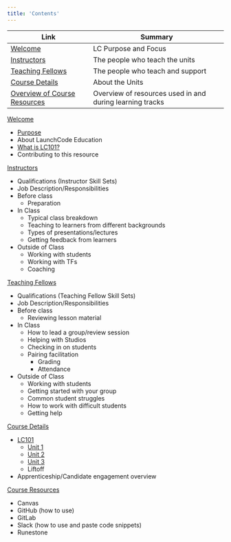 ```yaml
---
title: 'Contents'
---
```


Link | Summary
|------------|-------------|
[Welcome](../course-staff-guide/welcome/) | LC Purpose and Focus
[Instructors](../course-staff-guide/instructors)  | The people who teach the units
[Teaching Fellows](../course-staff-guide/teaching-fellows) | The people who teach and support
[Course Details](../course-staff-guide/courses/) | About the Units
[Overview of Course Resources](../course-staff-guide/resources) | Overview of resources used in and during learning tracks

[Welcome](../course-staff-guide/welcome/)
- [Purpose](../course-staff-guide/welcome/purpose)
- About LaunchCode Education
- [What is LC101?](..course-staff-guide/courses/lc101)
- Contributing to this resource

[Instructors](../course-staff-guide/instructors)
- Qualifications (Instructor Skill Sets)
- Job Description/Responsibilities
- Before class
    - Preparation
- In Class
    - Typical class breakdown
    - Teaching to learners from different backgrounds
    - Types of presentations/lectures
    - Getting feedback from learners
- Outside of Class
    - Working with students
    - Working with TFs
    - Coaching

[Teaching Fellows](../course-staff-guide/teaching-fellows)
- Qualifications (Teaching Fellow Skill Sets)
- Job Description/Responsibilities 
- Before class
    - Reviewing lesson material
- In Class
    - How to lead a group/review session
    - Helping with Studios
    - Checking in on students
    - Pairing facilitation
        - Grading
        - Attendance
- Outside of Class
    - Working with students
    - Getting started with your group
    - Common student struggles
    - How to work with difficult students
    - Getting help

[Course Details](../course-staff-guide/courses/)
- [LC101](../course-staff-guide/courses/lc101)
    - [Unit 1](../course-staff-guide/courses/units)
    - [Unit 2](../course-staff-guide/courses/units/#unit-2)
    - [Unit 3](../course-staff-guide/courses/units/#unit-3)
    - Liftoff
- Apprenticeship/Candidate engagement overview

[Course Resources](../course-staff-guide/resources)
- Canvas
- GitHub (how to use)
- GitLab
- Slack (how to use and paste code snippets)
- Runestone
 
